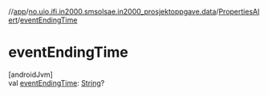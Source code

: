 //[app](../../../index.md)/[no.uio.ifi.in2000.smsolsae.in2000_prosjektoppgave.data](../index.md)/[PropertiesAlert](index.md)/[eventEndingTime](event-ending-time.md)

# eventEndingTime

[androidJvm]\
val [eventEndingTime](event-ending-time.md): [String](https://kotlinlang.org/api/latest/jvm/stdlib/kotlin/-string/index.html)?
